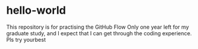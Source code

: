 # hello-world
This repository is for practising the GitHub Flow
Only one year left for my graduate study, and I expect that I can get through the coding experience.
Pls try yourbest

